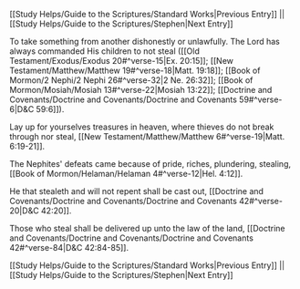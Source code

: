 [[Study Helps/Guide to the Scriptures/Standard Works|Previous Entry]]  ||  [[Study Helps/Guide to the Scriptures/Stephen|Next Entry]]

 To take something from another dishonestly or unlawfully. The Lord has always commanded His children to not steal ([[Old Testament/Exodus/Exodus 20#^verse-15|Ex. 20:15]]; [[New Testament/Matthew/Matthew 19#^verse-18|Matt. 19:18]]; [[Book of Mormon/2 Nephi/2 Nephi 26#^verse-32|2 Ne. 26:32]]; [[Book of Mormon/Mosiah/Mosiah 13#^verse-22|Mosiah 13:22]]; [[Doctrine and Covenants/Doctrine and Covenants/Doctrine and Covenants 59#^verse-6|D&C 59:6]]).

 Lay up for yourselves treasures in heaven, where thieves do not break through nor steal, [[New Testament/Matthew/Matthew 6#^verse-19|Matt. 6:19-21]].

 The Nephites' defeats came because of pride, riches, plundering, stealing, [[Book of Mormon/Helaman/Helaman 4#^verse-12|Hel. 4:12]].

 He that stealeth and will not repent shall be cast out, [[Doctrine and Covenants/Doctrine and Covenants/Doctrine and Covenants 42#^verse-20|D&C 42:20]].

 Those who steal shall be delivered up unto the law of the land, [[Doctrine and Covenants/Doctrine and Covenants/Doctrine and Covenants 42#^verse-84|D&C 42:84-85]].

[[Study Helps/Guide to the Scriptures/Standard Works|Previous Entry]]  ||  [[Study Helps/Guide to the Scriptures/Stephen|Next Entry]]